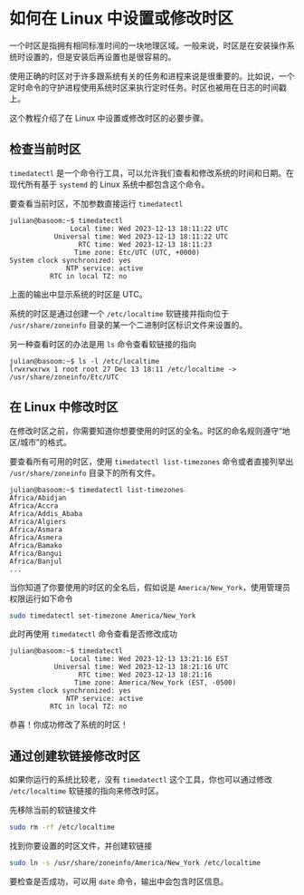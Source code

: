 # 如何在 Linux 中设置或修改时区

一个时区是指拥有相同标准时间的一块地理区域。一般来说，时区是在安装操作系统时设置的，但是安装后再设置也是很容易的。

使用正确的时区对于许多跟系统有关的任务和进程来说是很重要的。比如说，一个定时命令的守护进程使用系统时区来执行定时任务。时区也被用在日志的时间戳上。

这个教程介绍了在 Linux 中设置或修改时区的必要步骤。

## 检查当前时区

`timedatectl` 是一个命令行工具，可以允许我们查看和修改系统的时间和日期。在现代所有基于 `systemd` 的 Linux 系统中都包含这个命令。

要查看当前时区，不加参数直接运行 `timedatectl`

```text
julian@basoom:~$ timedatectl
               Local time: Wed 2023-12-13 18:11:22 UTC
           Universal time: Wed 2023-12-13 18:11:22 UTC
                 RTC time: Wed 2023-12-13 18:11:23
                Time zone: Etc/UTC (UTC, +0000)
System clock synchronized: yes
              NTP service: active
          RTC in local TZ: no
```

上面的输出中显示系统的时区是 UTC。

系统的时区是通过创建一个 `/etc/localtime` 软链接并指向位于 `/usr/share/zoneinfo` 目录的某一个二进制时区标识文件来设置的。

另一种查看时区的办法是用 `ls` 命令查看软链接的指向

```text
julian@basoom:~$ ls -l /etc/localtime 
lrwxrwxrwx 1 root root 27 Dec 13 18:11 /etc/localtime -> /usr/share/zoneinfo/Etc/UTC
```

## 在 Linux 中修改时区

在修改时区之前，你需要知道你想要使用的时区的全名。时区的命名规则遵守“地区/城市”的格式。

要查看所有可用的时区，使用 `timedatectl list-timezones` 命令或者直接列举出 `/usr/share/zoneinfo` 目录下的所有文件。

```text
julian@basoom:~$ timedatectl list-timezones
Africa/Abidjan
Africa/Accra
Africa/Addis_Ababa
Africa/Algiers
Africa/Asmara
Africa/Asmera
Africa/Bamako
Africa/Bangui
Africa/Banjul
...
```

当你知道了你要使用的时区的全名后，假如说是 `America/New_York`，使用管理员权限运行如下命令

```sh
sudo timedatectl set-timezone America/New_York
```

此时再使用 `timedatectl` 命令查看是否修改成功

```text
julian@basoom:~$ timedatectl
               Local time: Wed 2023-12-13 13:21:16 EST
           Universal time: Wed 2023-12-13 18:21:16 UTC
                 RTC time: Wed 2023-12-13 18:21:16
                Time zone: America/New_York (EST, -0500)
System clock synchronized: yes
              NTP service: active
          RTC in local TZ: no
```

恭喜！你成功修改了系统的时区！

## 通过创建软链接修改时区

如果你运行的系统比较老，没有 `timedatectl` 这个工具，你也可以通过修改 `/etc/localtime` 软链接的指向来修改时区。

先移除当前的软链接文件

```sh
sudo rm -rf /etc/localtime
```

找到你要设置的时区文件，并创建软链接

```sh
sudo ln -s /usr/share/zoneinfo/America/New_York /etc/localtime
```

要检查是否成功，可以用 `date` 命令，输出中会包含时区信息。
